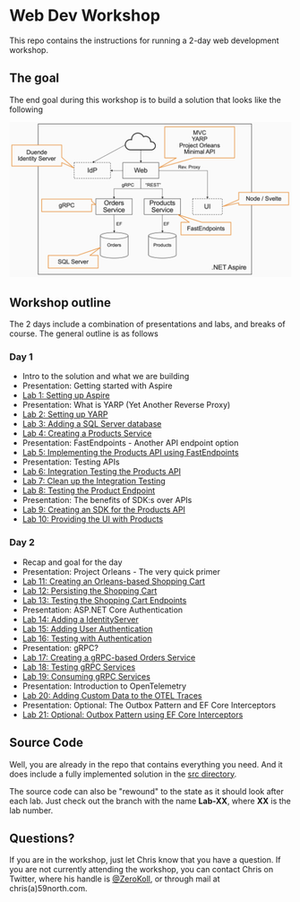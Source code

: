 # Web Dev Workshop

This repo contains the instructions for running a 2-day web development workshop.

## The goal

The end goal during this workshop is to build a solution that looks like the following

![Architecture Overview](resources/architecture-overview.png)

## Workshop outline

The 2 days include a combination of presentations and labs, and breaks of course. The general outline is as follows

### Day 1

- Intro to the solution and what we are building
- Presentation: Getting started with Aspire
- [Lab 1: Setting up Aspire](./labs/lab1.md)
- Presentation: What is YARP (Yet Another Reverse Proxy)
- [Lab 2: Setting up YARP](./labs/lab2.md)
- [Lab 3: Adding a SQL Server database](./labs/lab3.md)
- [Lab 4: Creating a Products Service](./labs/lab4.md)
- Presentation: FastEndpoints - Another API endpoint option
- [Lab 5: Implementing the Products API using FastEndpoints](./labs/lab5.md)
- Presentation: Testing APIs
- [Lab 6: Integration Testing the Products API](./labs/lab6.md)
- [Lab 7: Clean up the Integration Testing](./labs/lab7.md)
- [Lab 8: Testing the Product Endpoint](./labs/lab8.md)
- Presentation: The benefits of SDK:s over APIs
- [Lab 9: Creating an SDK for the Products API](./labs/lab9.md)
- [Lab 10: Providing the UI with Products](./labs/lab10.md)

### Day 2
- Recap and goal for the day
- Presentation: Project Orleans - The very quick primer
- [Lab 11: Creating an Orleans-based Shopping Cart](./labs/lab11.md)
- [Lab 12: Persisting the Shopping Cart](./labs/lab12.md)
- [Lab 13: Testing the Shopping Cart Endpoints](./labs/lab13.md)
- Presentation: ASP.NET Core Authentication
- [Lab 14: Adding a IdentityServer](./labs/lab14.md)
- [Lab 15: Adding User Authentication](./labs/lab15.md)
- [Lab 16: Testing with Authentication](./labs/lab16.md)
- Presentation: gRPC?
- [Lab 17: Creating a gRPC-based Orders Service](./labs/lab17.md)
- [Lab 18: Testing gRPC Services](./labs/lab18.md)
- [Lab 19: Consuming gRPC Services](./labs/lab19.md)
- Presentation: Introduction to OpenTelemetry
- [Lab 20: Adding Custom Data to the OTEL Traces](./labs/lab20.md)
- Presentation: Optional: The Outbox Pattern and EF Core Interceptors
- [Lab 21: Optional: Outbox Pattern using EF Core Interceptors](./labs/lab21.md)

## Source Code

Well, you are already in the repo that contains everything you need. And it does include a fully implemented solution in the [src directory](./src). 

The source code can also be "rewound" to the state as it should look after each lab. Just check out the branch with the name __Lab-XX__, where __XX__ is the lab number.

## Questions?

If you are in the workshop, just let Chris know that you have a question. If you are not currently attending the workshop, you can contact Chris on Twitter, where his handle is [@ZeroKoll](https://twitter.com/ZeroKoll), or through mail at chris(a)59north.com.